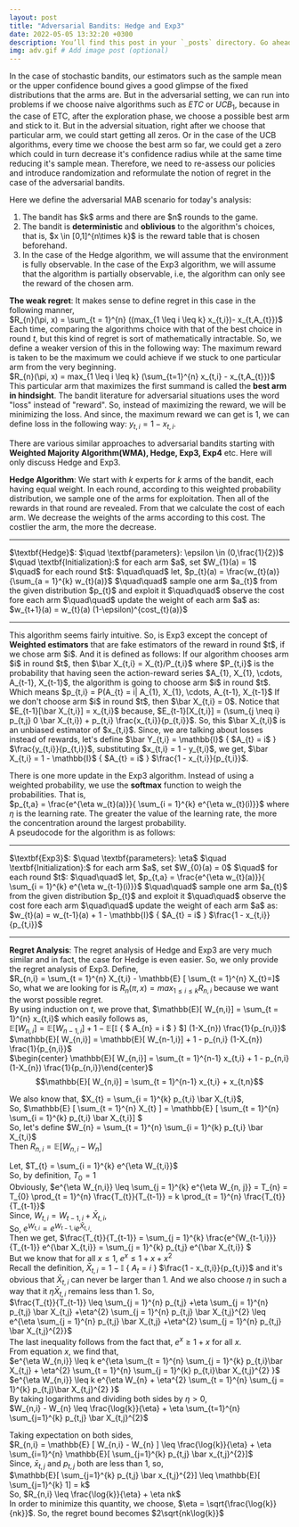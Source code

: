 ```yaml
---
layout: post
title: "Adversarial Bandits: Hedge and Exp3"
date: 2022-05-05 13:32:20 +0300
description: You’ll find this post in your `_posts` directory. Go ahead and edit it and re-build the site to see your changes. # Add post description (optional)
img: adv.gif # Add image post (optional)
---
```


In the case of stochastic bandits, our estimators such as the sample mean or the upper confidence bound gives a good glimpse of the fixed distributions that the arms are. But in the adversarial setting, we can run into problems if we choose naive algorithms such as $ETC$ or $UCB_{1}$, because in the case of ETC, after the exploration phase, we choose a possible best arm and stick to it. But in the adversial situation, right after we choose that particular arm, we could start getting all zeros. Or in the case of the UCB algorithms, every time we choose the best arm so far, we could get a zero which could in turn decrease it's confidence radius while at the same time reducing it's sample mean. Therefore, we need to re-assess our policies and introduce randomization and reformulate the notion of regret in the case of the adversarial bandits.  

Here we define the adversarial MAB scenario for today's analysis:
<ol>
  <li>The bandit has $k$ arms and there are $n$ rounds to the game. </li>
  <li>The bandit is <strong>deterministic</strong> and <strong>oblivious</strong> to the algorithm's choices, that is, $x \in [0,1]^{n\times k}$ is the reward table that is chosen beforehand.</li>
  <li>In the case of the Hedge algorithm, we will assume that the environment is fully observable. In the case of the Exp3 algorithm, we will assume that the algorithm is partially observable, i.e, the algorithm can only see the reward of the chosen arm.</li>
</ol>


<strong>The weak regret</strong>: It makes sense to define regret in this case in the following manner,  
$R_{n}(\pi, x) = \sum_{t = 1}^{n} ((max_{1 \leq i \leq k} x_{t,i})- x_{t,A_{t}})$    
Each time, comparing the algorithms choice with that of the best choice in round $t$, but this kind of regret is sort of mathematically intractable. So, we define a weaker version of this in the following way: The maximum reward is taken to be the maximum we could achieve if we stuck to one particular arm from the very beginning.    
$R_{n}(\pi, x) = max_{1 \leq i \leq k} (\sum_{t=1}^{n} x_{t,i} - x_{t,A_{t}})$   
This particular arm that maximizes the first summand is called the <strong>best arm in hindsight</strong>. The bandit literature for adversarial situations uses the word "loss" instead of "reward". So, instead of maximizing the reward, we will be minimizing the loss. And since, the maximum reward we can get is 1, we can define loss in the following way: $y_{t,i} = 1 - x_{t,i}$.    

There are various similar approaches to adversarial bandits starting with <strong>Weighted Majority Algorithm(WMA), Hedge, Exp3, Exp4</strong> etc. Here will only discuss Hedge and Exp3.     

<strong>Hedge Algorithm</strong>: We start with $k$ experts for $k$ arms of the bandit, each having equal weight. In each round, according to this weighted probability distribution, we sample one of the arms for exploitation. Then all of the rewards in that round are revealed. From that we calculate the cost of each arm. We decrease the weights of the arms according to this cost. The costlier the arm, the more the decrease.    
<hr>    
$\textbf{Hedge}$:     
$\quad \textbf{parameters}: \epsilon \in (0,\frac{1}{2})$    
$\quad \textbf{Initialization}:$ for each arm $a$, set $W_{1}(a) = 1$   
$\quad$ for each round $t$:    
$\quad\quad$ let, $p_{t}(a) = \frac{w_{t}(a)}{\sum_{a = 1}^{k} w_{t}(a)}$     
$\quad\quad$ sample one arm $a_{t}$ from the given distribution $p_{t}$ and exploit it    
$\quad\quad$ observe the cost fore each arm      
$\quad\quad$ update the weight of each arm $a$ as: $w_{t+1}(a) = w_{t}(a) (1-\epsilon)^{cost_{t}(a)}$     
<hr>    
This algorithm seems fairly intuitive. So, is Exp3 except the concept of <strong>Weighted estimators</strong> that are fake estimators of the reward in round $t$, if we chose arm $i$. And it is defined as follows:    
If our algorithm chooses arm $i$ in round $t$, then $\bar X_{t,i} = X_{t}/P_{t,i}$ where $P_{t,i}$ is the probability that having seen the action-reward series $A_{1}, X_{1}, \cdots, A_{t-1}, X_{t-1}$, the algorithm is going to choose arm $i$ in round $t$. Which means $p_{t,i} = P(A_{t} = i| A_{1}, X_{1}, \cdots, A_{t-1}, X_{t-1}$    
If we don't choose arm $i$ in round $t$, then  $\bar X_{t,i} = 0$.  
Notice that $E_{t-1}[\bar X_{t,i}] = x_{t,i}$ because, $E_{t-1}[X_{t,i}] = (\sum_{j \neq i} p_{t,j} 0 \bar X_{t,i}) + p_{t,i} \frac{x_{t,i}}{p_{t,i}}$. So, this $\bar X_{t,i}$ is an unbiased estimator of $x_{t,i}$.
Since, we are talking about losses instead of rewards, let's define $\bar Y_{t,i} = \mathbb{I}$ { $A_{t} = i$ } 
$\frac{y_{t,i}}{p_{t,i}}$, substituting $x_{t,i} = 1 - y_{t,i}$, we get, $\bar X_{t,i} = 1 - \mathbb{I}$ { $A_{t} = i$ } $\frac{1 - x_{t,i}}{p_{t,i}}$.    

There is one more update in the Exp3 algorithm. Instead of using a weighted probability, we use the <strong>softmax</strong> function to weigh the probabilities. That is,    
$p_{t,a} = \frac{e^{\eta w_{t}(a)}}{ \sum_{i = 1}^{k} e^{\eta w_{t}(i)}}$ where $\eta$ is the learning rate. The greater the value of the learning rate, the more the concentration around the largest probability.   
A pseudocode for the algorithm is as follows:    
<hr>    
$\textbf{Exp3}$:     
$\quad \textbf{parameters}: \eta$    
$\quad \textbf{Initialization}:$ for each arm $a$, set $W_{0}(a) = 0$   
$\quad$ for each round $t$:    
$\quad\quad$ let, $p_{t,a} = \frac{e^{\eta w_{t}(a)}}{ \sum_{i = 1}^{k} e^{\eta w_{t-1}(i)}}$    
$\quad\quad$ sample one arm $a_{t}$ from the given distribution $p_{t}$ and exploit it    
$\quad\quad$ observe the cost fore each arm      
$\quad\quad$ update the weight of each arm $a$ as: $w_{t}(a) = w_{t-1}(a) + 1 - \mathbb{I}$ { $A_{t} = i$ } $\frac{1 - x_{t,i}}{p_{t,i}}$    
<hr>    


<strong>Regret Analysis</strong>: The regret analysis of Hedge and Exp3 are very much similar and in fact, the case for Hedge is even easier. So, we only provide the regret analysis of Exp3. Define,   
$R_{n,i} = \sum_{t = 1}^{n} X_{t,i} - \mathbb{E} [ \sum_{t = 1}^{n} X_{t}=]$   
So, what we are looking for is $R_{n}(\pi, x) = max_{1 \leq i \leq k} R_{n,i}$ because we want the worst possible regret.  
By using induction on $t$, we prove that, $\mathbb{E}[ W_{n,i}] = \sum_{t = 1}^{n} x_{t,i}$ which easily follows as,     
$\mathbb{E}[ W_{n,i}] = \mathbb{E}[ W_{n-1,i}] + 1 - \mathbb{E}[ \mathbb{I}$ { $ A_{n} = i $ } $] (1-X_{n}) \frac{1}{p_{n,i}}$      
$\mathbb{E}[ W_{n,i}] = \mathbb{E}[ W_{n-1,i}] + 1 - p_{n,i} (1-X_{n}) \frac{1}{p_{n,i}}$     
$\begin{center} \mathbb{E}[ W_{n,i}] = \sum_{t = 1}^{n-1} x_{t,i} + 1 - p_{n,i} (1-X_{n}) \frac{1}{p_{n,i}}\end{center}$     
$$\mathbb{E}[ W_{n,i}] = \sum_{t = 1}^{n-1} x_{t,i} + x_{t,n}$$     

We also know that, $X_{t} = \sum_{i = 1}^{k} p_{t,i} \bar X_{t,i}$,     
So, $\mathbb{E} [ \sum_{t = 1}^{n} X_{t} ] = \mathbb{E} [ \sum_{t = 1}^{n} \sum_{i = 1}^{k} p_{t,i} \bar X_{t,i}] $     
So, let's define $W_{n} = \sum_{t = 1}^{n} \sum_{i = 1}^{k} p_{t,i} \bar X_{t,i}$    
Then $R_{n, i} = \mathbb{E} [ W_{n,i} - W_{n}]$    

Let, $T_{t} = \sum_{i = 1}^{k} e^{\eta W_{t,i}}$   
So, by definition, $T_{0} = 1$  
Obviously, $e^{\eta W_{n,i}} \leq \sum_{j = 1}^{k} e^{\eta W_{n, j}} = T_{n} = T_{0} \prod_{t = 1}^{n} \frac{T_{t}}{T_{t-1}} = k \prod_{t = 1}^{n} \frac{T_{t}}{T_{t-1}}$    
Since, $W_{t,i} = W_{t-1,i} + \bar X_{t,i}$,   
So, $e^{W_{t,i}} = e^{W_{t-1,i}}  e^{\bar X_{t,i}}$.     
Then we get, $\frac{T_{t}}{T_{t-1}} = \sum_{j = 1}^{k} \frac{e^{W_{t-1,i}}}{T_{t-1}}  e^{\bar X_{t,i}} = \sum_{j = 1}^{k} p_{t,j} e^{\bar X_{t,i}} $     
But we know that for all $x \leq 1$, $e^{x} \leq 1 + x + x^{2}$   
Recall the definition,  $\bar X_{t,i} = 1 - \mathbb{I}$ { $A_{t} = i$ } $\frac{1 - x_{t,i}}{p_{t,i}}$ and it's obvious that $\bar X_{t,i}$ can never be larger than 1. And we also choose $\eta$ in such a way that it $\eta \bar X_{t,i}$ remains less than 1. So,     
 $\frac{T_{t}}{T_{t-1}} \leq \sum_{j = 1}^{n} p_{t,j} +\eta \sum_{j = 1}^{n} p_{t,j} \bar X_{t,j} +\eta^{2} \sum_{j = 1}^{n} p_{t,j} \bar X_{t,j}^{2} \leq e^{\eta \sum_{j = 1}^{n} p_{t,j} \bar X_{t,j} +\eta^{2} \sum_{j = 1}^{n} p_{t,j} \bar X_{t,j}^{2}}$    
 The last inequality follows from the fact that, $e^{x} \geq 1 + x$ for all $x$.   
 From equation $x$, we find that,    
 $e^{\eta W_{n,i}} \leq k e^{\eta \sum_{t = 1}^{n} \sum_{j = 1}^{k} p_{t,i}\bar X_{t,j} + \eta^{2} \sum_{t = 1}^{n} \sum_{j = 1}^{k} p_{t,i}\bar X_{t,j}^{2} }$    
  $e^{\eta W_{n,i}} \leq k e^{\eta W_{n} + \eta^{2} \sum_{t = 1}^{n} \sum_{j = 1}^{k} p_{t,j}\bar X_{t,j}^{2} }$    
By taking logarithms and dividing both sides by $\eta > 0$,   
$W_{n,i} - W_{n} \leq \frac{\log{k}}{\eta} + \eta \sum_{t=1}^{n} \sum_{j=1}^{k} p_{t,j} \bar X_{t,j}^{2}$   

Taking expectation on both sides,    
$R_{n,i} = \mathbb{E} [ W_{n,i} - W_{n} ] \leq \frac{\log{k}}{\eta} + \eta \sum_{i=1}^{n} \mathbb{E}[ \sum_{j=1}^{k} p_{t,j} \bar x_{t,j}^{2}]$   
Since, $\bar x_{t,j}$ and $p_{t,j}$ both are less than 1, so,    
$\mathbb{E}[ \sum_{j=1}^{k} p_{t,j} \bar x_{t,j}^{2}] \leq \mathbb{E}[ \sum_{j=1}^{k} 1] = k$   
So, $R_{n,i} \leq \frac{\log{k}}{\eta} + \eta nk$   
In order to minimize this quantity, we choose, $\eta = \sqrt{\frac{\log{k}}{nk}}$.
So, the regret bound becomes $2\sqrt{nk\log{k}}$  

